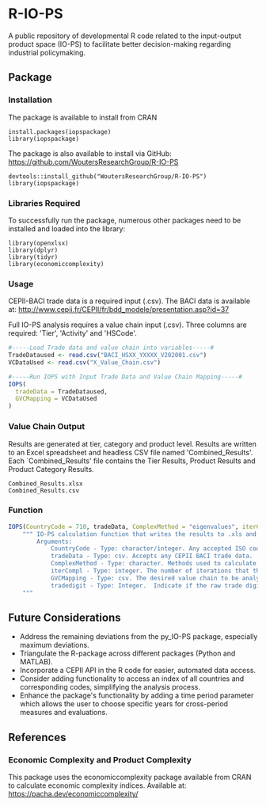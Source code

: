# R-IO-PS
A public repository of developmental R code related to the input-output product space (IO-PS) to facilitate better decision-making regarding industrial policymaking.

## Package

### Installation
The package is available to install from CRAN
```text
install.packages(iopspackage)
library(iopspackage)
```

The package is also available to install via GitHub: https://github.com/WoutersResearchGroup/R-IO-PS
```text
devtools::install_github("WoutersResearchGroup/R-IO-PS")
library(iopspackage)
```

### Libraries Required
To successfully run the package, numerous other packages need to be installed and loaded into the library:
```text
library(openxlsx)
library(dplyr)
library(tidyr)
library(economiccomplexity)
```

### Usage
CEPII-BACI trade data is a required input (.csv). The BACI data is available at: http://www.cepii.fr/CEPII/fr/bdd_modele/presentation.asp?id=37

Full IO-PS analysis requires a value chain input (.csv). Three columns are required: 'Tier', 'Activity' and 'HSCode'.
```R
#-----Load Trade data and value chain into variables-----#
TradeDataused <- read.csv("BACI_HSXX_YXXXX_V202001.csv")
VCDataUsed <- read.csv("X_Value_Chain.csv")

#-----Run IOPS with Input Trade Data and Value Chain Mapping-----#
IOPS(
  tradeData = TradeDataused,
  GVCMapping = VCDataUsed
)
```

### Value Chain Output
Results are generated at tier, category and product level. Results are written to an Excel spreadsheet and headless CSV file named 'Combined_Results'. Each `Combined_Results' file contains the Tier Results, Product Results and Product Category Results.
```text
Combined_Results.xlsx
Combined_Results.csv
```

### Function
```R
IOPS(CountryCode = 710, tradeData, ComplexMethod = "eigenvalues", iterCompl = 20, GVCMapping = NULL, tradedigit = 6)
    """ IO-PS calculation function that writes the results to .xls and .csv
        Arguments:
            CountryCode - Type: character/integer. Any accepted ISO country code could be used, e.g. "United Kingdom", "GBR"}, "GB", "828" would all be accepted if the United Kingdom is the desired country.
            tradeData - Type: csv. Accepts any CEPII BACI trade data.
            ComplexMethod - Type: character. Methods used to calculate complexity measures. Can be any one of these methods: "fitness", "reflections" or "eigenvalues". Defaults to "eigenvalues".
            iterCompl - Type: integer. The number of iterations that the chosen complexity measure must use. Defaults to iterCompl = 20.
            GVCMapping - Type: csv. The desired value chain to be analysed. With Columns "Tiers", "Activity", and "HSCode".
            tradedigit - Type: Integer.  Indicate if the raw trade digit summation should be done on a 6- or 4-digit level. Defaults to tradedigit = 6.
    """
```

## Future Considerations
* Address the remaining deviations from the py_IO-PS package, especially maximum deviations.
* Triangulate the R-package across different packages (Python and MATLAB).
* Incorporate a CEPII API in the R code for easier, automated data access.
* Consider adding functionality to access an index of all countries and corresponding codes, simplifying the analysis process.
* Enhance the package's functionality by adding a time period parameter which allows the user to choose specific years for cross-period measures and evaluations.

## References

### Economic Complexity and Product Complexity
This package uses the economiccomplexity package available from CRAN to calculate economic complexity indices. Available at: https://pacha.dev/economiccomplexity/
